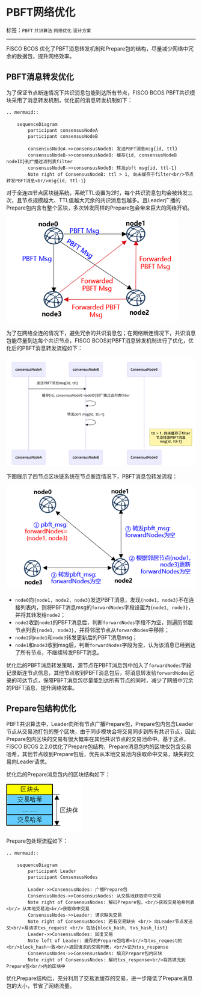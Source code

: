 # PBFT网络优化

标签：``PBFT`` ``共识算法`` ``网络优化`` ``设计方案``

----

FISCO BCOS 优化了PBFT消息转发机制和Prepare包的结构，尽量减少网络中冗余的数据包，提升网络效率。


## PBFT消息转发优化

为了保证节点断连情况下共识消息包能到达所有节点，FISCO BCOS PBFT共识模块采用了消息转发机制，优化前的消息转发机制如下：

```eval_rst
.. mermaid::

    sequenceDiagram
        participant consensusNodeA
        participant consensusNodeB
        
        consensusNodeA->>consensusNodeB: 发送PBFT消息msg{id, ttl}
        consensusNodeB->>consensusNodeB: 缓存{id, consensusNodeB nodeID}到广播过滤列表filter
        consensusNodeB->>consensusNodeB: 转发pbft msg{id, ttl-1}
        Note right of ConsensusNodeB: ttl > 1, 向未缓存于filter<br/>节点转发PBFT消息<br/>msg{id, ttl-1}
```

对于全连四节点区块链系统，系统TTL设置为2时，每个共识消息包均会被转发三次，且节点规模越大、TTL值越大冗余的共识消息包越多。且Leader广播的Prepare包内含有整个区块，多次转发同样的Prepare包会带来巨大的网络开销。

![](../../../../../2.x/images/consensus/pbft_forward_demo.png)

为了在网络全连的情况下，避免冗余的共识消息包；在网络断连情况下，共识消息包能尽量到达每个共识节点，FISCO BCOS对PBFT消息转发机制进行了优化，优化后的PBFT消息转发流程如下：

![](../../../images/design/pbft_optimize.png)


下图展示了四节点区块链系统在节点断连情况下，PBFT消息包转发流程：

![](../../../../../2.x/images/consensus/pbft_optimized_forward.png)

- `node0`向`{node1, node2, node3}`发送PBFT消息，发现`{node1, node3}`不在连接列表内，则将PBFT消息msg的`forwardNodes`字段设置为`{node1, node3}`，并将其转发给`node2`；
- `node2`收到`node1`的PBFT消息后，判断`forwardNodes`字段不为空，则遍历邻居节点列表`{node1, node3}`，并将邻居节点从`forwardNodes`中移除；
- `node2`向`node1`和`node3`转发更新后的PBFT消息msg；
- `node1`和`node3`收到msg后，判断`forwardNodes`字段为空，认为该消息已经到达了所有节点，不继续转发PBFT消息。

优化后的PBFT消息转发策略，源节点在PBFT消息包中加入了`forwardNodes`字段记录断连节点信息，其他节点收到PBFT消息包后，将消息转发给`forwardNodes`记录的可达节点，保障PBFT消息包尽量能到达所有节点的同时，减少了网络中冗余的PBFT消息，提升网络效率。


## Prepare包结构优化

PBFT共识算法中，Leader向所有节点广播Prepare包，Prepare包内包含Leader节点从交易池打包的整个区块，由于同步模块会将交易同步到所有共识节点，因此Prepare包内区块的交易有很大概率在其他共识节点的交易池命中。基于这点，FISCO BCOS 2.2.0优化了Prepare包结构，Prepare消息包内的区块仅包含交易哈希，其他节点收到Prepare包后，优先从本地交易池内获取命中交易，缺失的交易向Leader请求。

优化后的Prepare消息包内的区块结构如下：

![](../../../../../2.x/images/consensus/partial_block.png)

Prepare包处理流程如下：

```eval_rst
.. mermaid::

    sequenceDiagram
        participant Leader
        participant ConsensusNodes

        Leader->>ConsensusNodes: 广播Prepare包
        ConsensusNodes->>ConsensusNodes: 从交易池获取命中交易
        Note right of ConsensusNodes: 解码Prepare包，<br/>获取交易哈希列表 <br/> 从本地交易池<br/>获取命中交易
        ConsensusNodes->>Leader: 请求缺失交易
        Note right of ConsensusNodes: 若有交易缺失 <br/> 向Leader节点发送交<br/>易请求txs_request <br/> 包括{block_hash, txs_hash_list}
        Leader->>ConsensusNodes: 回复交易
        Note left of Leader: 缓存的Prepare包哈希<br/>与txs_request的<br/>block_hash一致<br/>返回请求的交易列表，<br/>记为txs_response
        ConsensusNodes->>ConsensusNodes: 填充Prepare包内区块
        Note right of ConsensusNodes: 解码txs_response<br/>将其填充到Prepare包<br/>内的区块中
```

优化Prepare结构后，充分利用了交易池缓存的交易，进一步降低了Prepare消息包的大小，节省了网络流量。